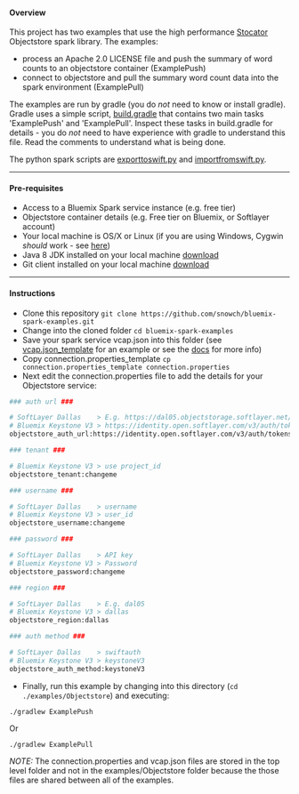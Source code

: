 #### Overview

This project has two examples that use the high performance [Stocator](https://github.com/SparkTC/stocator) Objectstore spark library.  The examples:

- process an Apache 2.0 LICENSE file and push the summary of word counts to an objectstore container (ExamplePush)
- connect to objectstore and pull the summary word count data into the spark environment (ExamplePull)

The examples are run by gradle (you do *not* need to know or install gradle).  Gradle uses a simple script, [build.gradle](./build.gradle) that contains two main tasks 'ExamplePush' and 'ExamplePull'.  Inspect these tasks in build.gradle for details - you do *not* need to have experience with gradle to understand this file.  Read the comments to understand what is being done.

The python spark scripts are [exporttoswift.py](./exporttoswift.py) and [importfromswift.py](./importfromswift.py).


*********************************************************************

#### Pre-requisites

- Access to a Bluemix Spark service instance (e.g. free tier)
- Objectstore container details (e.g. Free tier on Bluemix, or Softlayer account)
- Your local machine is OS/X or Linux (if you are using Windows, Cygwin *should* work - see [here](http://stackoverflow.com/questions/37315709/bluemix-spark-as-a-service-how-to-run-spark-submit-sh-with-cygwin))
- Java 8 JDK installed on your local machine [download](http://www.oracle.com/technetwork/java/javase/downloads/jdk8-downloads-2133151.html)
- Git client installed on your local machine [download](https://git-scm.com/downloads)

*********************************************************************

#### Instructions

- Clone this repository `git clone https://github.com/snowch/bluemix-spark-examples.git`
- Change into the cloned folder `cd bluemix-spark-examples`
- Save your spark service vcap.json into this folder (see [vcap.json_template](../../vcap.json_template) for an example or see the [docs](https://console.ng.bluemix.net/docs/services/AnalyticsforApacheSpark/index-gentopic3.html#genTopProcId4) for more info)
- Copy connection.properties_template `cp connection.properties_template connection.properties`
- Next edit the connection.properties file to add the details for your Objectstore service:

```bash
### auth url ###

# SoftLayer Dallas    > E.g. https://dal05.objectstorage.softlayer.net/auth/v1.0/
# Bluemix Keystone V3 > https://identity.open.softlayer.com/v3/auth/tokens
objectstore_auth_url:https://identity.open.softlayer.com/v3/auth/tokens

### tenant ###

# Bluemix Keystone V3 > use project_id
objectstore_tenant:changeme

### username ###

# SoftLayer Dallas    > username
# Bluemix Keystone V3 > user_id
objectstore_username:changeme

### password ###

# SoftLayer Dallas    > API key
# Bluemix Keystone V3 > Password
objectstore_password:changeme

### region ###

# SoftLayer Dallas    > E.g. dal05
# Bluemix Keystone V3 > dallas
objectstore_region:dallas

### auth method ###

# SoftLayer Dallas    > swiftauth
# Bluemix Keystone V3 > keystoneV3
objectstore_auth_method:keystoneV3

```

- Finally, run this example by changing into this directory (`cd ./examples/Objectstore`) and executing:

```
./gradlew ExamplePush
```
Or
```
./gradlew ExamplePull
```

*NOTE:* The connection.properties and vcap.json files are stored in the top level folder and not in the examples/Objectstore folder because the those files are shared between all of the examples.

